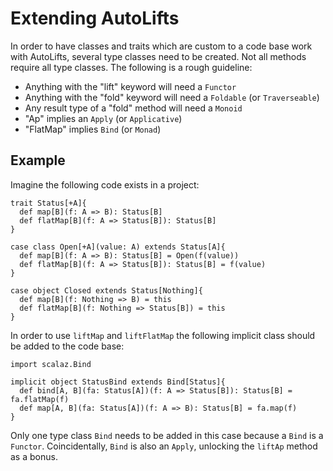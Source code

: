 # Extending AutoLifts

In order to have classes and traits which are custom to a code base work with AutoLifts, several type classes need to be created. Not all methods require all type classes. The following is a rough guideline:

 * Anything with the "lift" keyword will need a `Functor`
 * Anything with the "fold" keyword will need a `Foldable` (or `Traverseable`)
 * Any result type of a "fold" method will need a `Monoid`
 * "Ap" implies an `Apply` (or `Applicative`)
 * "FlatMap" implies `Bind` (or `Monad`)

## Example

Imagine the following code exists in a project:

```tut
trait Status[+A]{
  def map[B](f: A => B): Status[B]
  def flatMap[B](f: A => Status[B]): Status[B]
}

case class Open[+A](value: A) extends Status[A]{
  def map[B](f: A => B): Status[B] = Open(f(value))
  def flatMap[B](f: A => Status[B]): Status[B] = f(value)
}

case object Closed extends Status[Nothing]{
  def map[B](f: Nothing => B) = this
  def flatMap[B](f: Nothing => Status[B]) = this
}
```

In order to use `liftMap` and `liftFlatMap` the following implicit class should be added to the code base:

```
import scalaz.Bind

implicit object StatusBind extends Bind[Status]{
  def bind[A, B](fa: Status[A])(f: A => Status[B]): Status[B] = fa.flatMap(f)
  def map[A, B](fa: Status[A])(f: A => B): Status[B] = fa.map(f)
}
```

Only one type class `Bind` needs to be added in this case because a `Bind` is a `Functor`. Coincidentally, `Bind` is also an `Apply`, unlocking the `liftAp` method as a bonus.